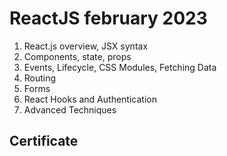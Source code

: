# ReactJS february 2023

1.  React.js overview, JSX syntax
2.  Components, state, props
3.  Events, Lifecycle, CSS Modules, Fetching Data
4.  Routing
5.  Forms
6.  React Hooks and Authentication
8.  Advanced Techniques

## Certificate